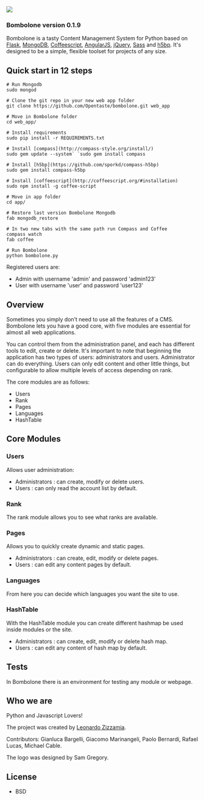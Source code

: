 <img src="http://zizzamia.com/img/bombolone_logo.png"/>

### Bombolone version 0.1.9 ###

Bombolone is a tasty Content Management System for Python based on [Flask](http://flask.pocoo.org/), [MongoDB](http://www.mongodb.org/), [Coffeescript](http://coffeescript.org/), [AngularJS](http://angularjs.org), [jQuery](http://jquery.com), [Sass](http://sass-lang.com) and [h5bp](http://html5boilerplate.com/). 
It's designed to be a simple, flexible toolset for projects of any size.



## Quick start in 12 steps

```shell
# Run Mongodb 
sudo mongod

# Clone the git repo in your new web app folder
git clone https://github.com/Opentaste/bombolone.git web_app

# Move in Bombolone folder 
cd web_app/

# Install requirements 
sudo pip install -r REQUIREMENTS.txt

# Install [compass](http://compass-style.org/install/)
sudo gem update --system` `sudo gem install compass

# Install [h5bp](https://github.com/sporkd/compass-h5bp)
sudo gem install compass-h5bp

# Install [coffeescript](http://coffeescript.org/#installation)
sudo npm install -g coffee-script

# Move in app folder
cd app/

# Restore last version Bombolone Mongodb
fab mongodb_restore

# In two new tabs with the same path run Compass and Coffee
compass watch
fab coffee

# Run Bombolone 
python bombolone.py
```

Registered users are:
* Admin with username 'admin' and password 'admin123'
* User with username 'user' and password 'user123'


## Overview

Sometimes you simply don’t need to use all the features of a CMS. 
Bombolone lets you have a good core, with five modules are essential 
for almost all web applications.

You can control them from the administration panel, and each has 
different tools to edit, create or delete.
It's important to note that beginning the application has two types 
of users: administrators and users. Administrator can do everything. 
Users can only edit content and other little things,
but configurable to allow multiple levels of access depending on rank.

The core modules are as follows:
* Users
* Rank
* Pages
* Languages
* HashTable


## Core Modules

### Users ###
Allows user administration: 
* Administrators : can create, modify or delete users.
* Users : can only read the account list by default.

### Rank ###
The rank module allows you to see what ranks are available.

### Pages ###
Allows you to quickly create dynamic and static pages.
* Administrators : can create, edit, modify or delete pages.
* Users : can edit any content pages by default.

### Languages ###
From here you can decide which languages you want the site to use.

### HashTable ###
With the HashTable module you can create different hashmap be used inside modules or the site.
* Administrators : can create, edit, modify or delete hash map.
* Users : can edit any content of hash map by default.


## Tests
In Bombolone there is an environment for testing any module or webpage.


## Who we are

Python and Javascript Lovers!

The project was created by [Leonardo Zizzamia](http://zizzamia.com/). 

Contributors: Gianluca Bargelli, Giacomo Marinangeli, Paolo Bernardi, Rafael Lucas, Michael Cable.

The logo was designed by Sam Gregory.


## License

* BSD
